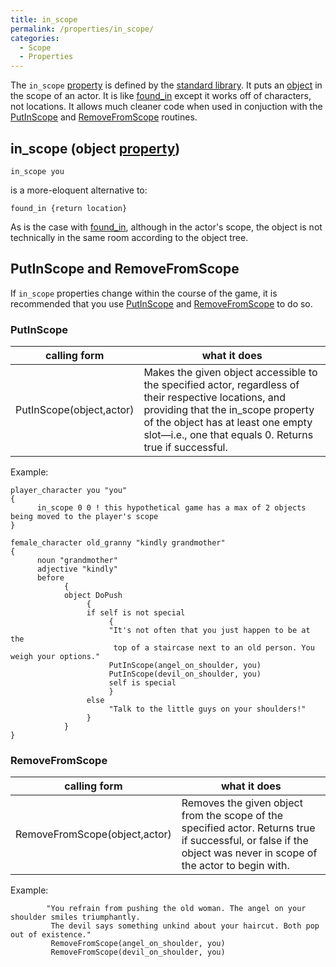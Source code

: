 ```yaml
---
title: in_scope
permalink: /properties/in_scope/
categories: 
  - Scope
  - Properties
---
```


The `in_scope` [property](/properties/) is defined by the
[standard library](/library/). It puts an
[object](/globals/object/) in the scope of an actor. It is like
[found_in](/scope/found_in/) except it works off of characters, not
locations. It allows much cleaner code when used in conjuction with the
[PutInScope](#putinscope) and
[RemoveFromScope](#removefromscope) routines.

## in_scope (object [property](/properties/))

    in_scope you

is a more-eloquent alternative to:

    found_in {return location}

As is the case with [found_in](/scope/found_in/), although in the
actor's scope, the object is not technically in the same room according
to the object tree.

## PutInScope and RemoveFromScope

If `in_scope` properties change within the course of the game, it is
recommended that you use [PutInScope](#putinscope)
and [RemoveFromScope](#removefromscope) to do so.

### PutInScope

| calling form             | what it does                                                                                                                                                                                                                                 |
|--------------------------|----------------------------------------------------------------------------------------------------------------------------------------------------------------------------------------------------------------------------------------------|
| PutInScope(object,actor) | Makes the given object accessible to the specified actor, regardless of their respective locations, and providing that the in_scope property of the object has at least one empty slot—i.e., one that equals 0. Returns true if successful. |

Example:

    player_character you "you"
    {
          in_scope 0 0 ! this hypothetical game has a max of 2 objects being moved to the player's scope
    }

    female_character old_granny "kindly grandmother"
    {
          noun "grandmother"
          adjective "kindly"
          before
                {
                object DoPush
                     {
                     if self is not special
                          {
                          "It's not often that you just happen to be at the
                           top of a staircase next to an old person. You weigh your options."
                          PutInScope(angel_on_shoulder, you)
                          PutInScope(devil_on_shoulder, you)
                          self is special
                          }
                     else
                          "Talk to the little guys on your shoulders!"
                     }
                }
    }

### RemoveFromScope

| calling form                  | what it does                                                                                                                                                      |
|-------------------------------|-------------------------------------------------------------------------------------------------------------------------------------------------------------------|
| RemoveFromScope(object,actor) | Removes the given object from the scope of the specified actor. Returns true if successful, or false if the object was never in scope of the actor to begin with. |

Example:

            "You refrain from pushing the old woman. The angel on your shoulder smiles triumphantly.
             The devil says something unkind about your haircut. Both pop out of existence."
             RemoveFromScope(angel_on_shoulder, you)
             RemoveFromScope(devil_on_shoulder, you)
